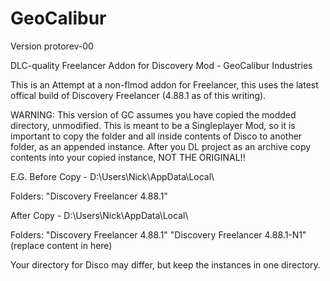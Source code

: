 # GeoCalibur
Version protorev-00

DLC-quality Freelancer Addon for Discovery Mod - GeoCalibur Industries

This is an Attempt at a non-flmod addon for Freelancer, this uses the latest offical build of Discovery Freelancer (4.88.1 as of this writing).

WARNING: This version of GC assumes you have copied the modded directory, unmodified. This is meant to be a Singleplayer Mod, so it is important to copy the folder and all inside contents of Disco to another folder, as an appended instance. After you DL project as an archive copy contents into your copied instance, NOT THE ORIGINAL!!

E.G.
Before Copy -
D:\Users\Nick\AppData\Local\

Folders:
"Discovery Freelancer 4.88.1"

After Copy -
D:\Users\Nick\AppData\Local\

Folders:
"Discovery Freelancer 4.88.1"
"Discovery Freelancer 4.88.1-N1" (replace content in here)

Your directory for Disco may differ, but keep the instances in one directory.
